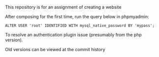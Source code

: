 This repository is for an assignment of creating a website

After composing for the first time, run the query below in phpmyadmin:
```
ALTER USER 'root' IDENTIFIED WITH mysql_native_password BY 'mypass';
```
To resolve an authentication plugin issue (presumably from the php version).

Old versions can be viewed at the commit history
